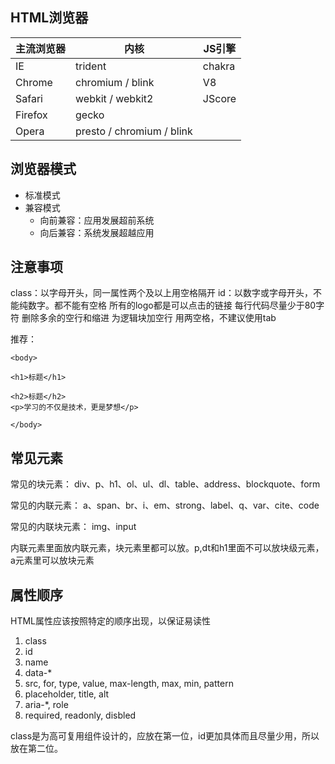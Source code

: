 ## HTML浏览器
| 主流浏览器 | 内核 | JS引擎 |
|-----|----|----|
| IE | trident | chakra |
| Chrome | chromium / blink | V8 |
| Safari | webkit / webkit2 | JScore |
| Firefox | gecko |  |
| Opera | presto  / chromium / blink |  |
## 浏览器模式
- 标准模式
- 兼容模式
  - 向前兼容：应用发展超前系统
  - 向后兼容：系统发展超越应用
## 注意事项
class：以字母开头，同一属性两个及以上用空格隔开
id：以数字或字母开头，不能纯数字。都不能有空格
所有的logo都是可以点击的链接
每行代码尽量少于80字符
删除多余的空行和缩进
为逻辑块加空行
用两空格，不建议使用tab

推荐：
```
<body>

<h1>标题</h1>

<h2>标题</h2>
<p>学习的不仅是技术，更是梦想</p>

</body>

```
## 常见元素
常见的块元素：
div、p、h1、ol、ul、dl、table、address、blockquote、form

常见的内联元素：
a、span、br、i、em、strong、label、q、var、cite、code

常见的内联块元素：
img、input

内联元素里面放内联元素，块元素里都可以放。p,dt和h1里面不可以放块级元素，a元素里可以放块元素

## 属性顺序
HTML属性应该按照特定的顺序出现，以保证易读性
1. class
2. id
3. name
4. data-*
5. src, for, type, value, max-length, max, min, pattern
6. placeholder, title, alt
7. aria-*, role
8. required, readonly, disbled

class是为高可复用组件设计的，应放在第一位，id更加具体而且尽量少用，所以放在第二位。